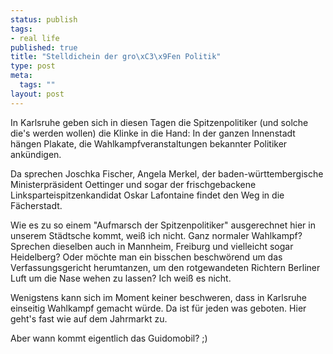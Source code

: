 ```yaml
--- 
status: publish
tags: 
- real life
published: true
title: "Stelldichein der gro\xC3\x9Fen Politik"
type: post
meta: 
  tags: ""
layout: post
---
```

In Karlsruhe geben sich in diesen Tagen die Spitzenpolitiker (und solche die's werden wollen) die Klinke in die Hand: In der ganzen Innenstadt hängen Plakate, die Wahlkampfveranstaltungen bekannter Politiker ankündigen.

Da sprechen Joschka Fischer, Angela Merkel, der baden-württembergische Ministerpräsident Oettinger und sogar der frischgebackene Linksparteispitzenkandidat Oskar Lafontaine findet den Weg in die Fächerstadt.

Wie es zu so einem "Aufmarsch der Spitzenpolitiker" ausgerechnet hier in unserem Städtsche kommt, weiß ich nicht. Ganz normaler Wahlkampf? Sprechen dieselben auch in Mannheim, Freiburg und vielleicht sogar Heidelberg? Oder möchte man ein bisschen beschwörend um das Verfassungsgericht herumtanzen, um den rotgewandeten Richtern Berliner Luft um die Nase wehen zu lassen? Ich weiß es nicht.

Wenigstens kann sich im Moment keiner beschweren, dass in Karlsruhe einseitig Wahlkampf gemacht würde. Da ist für jeden was geboten. Hier geht's fast wie auf dem Jahrmarkt zu.

Aber wann kommt eigentlich das Guidomobil? ;)
